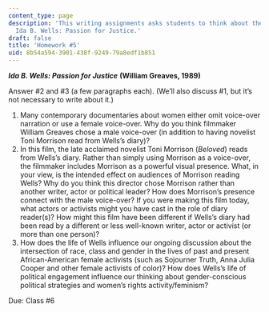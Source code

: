 ```yaml
---
content_type: page
description: 'This writing assignments asks students to think about the documentary
  Ida B. Wells: Passion for Justice.'
draft: false
title: 'Homework #5'
uid: 8b54a594-3901-438f-9249-79a8edf1b851
---
```

***Ida B. Wells: Passion for Justice*** **(William Greaves, 1989)**

Answer #2 and #3 (a few paragraphs each). (We’ll also discuss #1, but it’s not necessary to write about it.)

1. Many contemporary documentaries about women either omit voice-over narration or use a female voice-over. Why do you think filmmaker William Greaves chose a male voice-over (in addition to having novelist Toni Morrison read from Wells’s diary)?
2. In this film, the late acclaimed novelist Toni Morrison (*Beloved*) reads from Wells’s diary. Rather than simply using Morrison as a voice-over, the filmmaker includes Morrison as a powerful visual presence. What, in your view, is the intended effect on audiences of Morrison reading Wells? Why do you think this director chose Morrison rather than another writer, actor or political leader? How does Morrison’s presence  
    connect with the male voice-over? If you were making this film today, what actors or activists might you have cast in the role of diary reader(s)? How might this film have been different if Wells’s diary had been read by a different or less well-known writer, actor or activist (or more than one person)?
3. How does the life of Wells influence our ongoing discussion about the intersection of race, class and gender in the lives of past and present African-American female activists (such as Sojourner Truth, Anna Julia Cooper and other female activists of color)? How does Wells’s life of political engagement influence our thinking about gender-conscious political strategies and women’s rights activity/feminism?

Due: Class #6